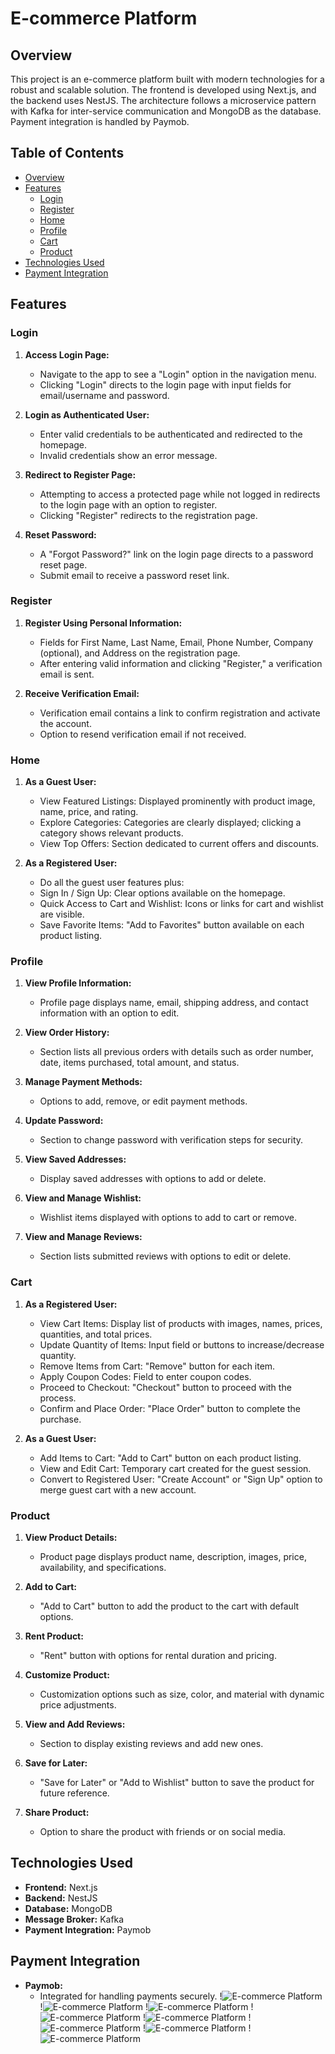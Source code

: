 # E-commerce Platform

## Overview

This project is an e-commerce platform built with modern technologies for a robust and scalable solution. The frontend is developed using Next.js, and the backend uses NestJS. The architecture follows a microservice pattern with Kafka for inter-service communication and MongoDB as the database. Payment integration is handled by Paymob.

## Table of Contents

- [Overview](#overview)
- [Features](#features)
  - [Login](#login)
  - [Register](#register)
  - [Home](#home)
  - [Profile](#profile)
  - [Cart](#cart)
  - [Product](#product)
- [Technologies Used](#technologies-used)
- [Payment Integration](#payment-integration)

## Features

### Login

1. **Access Login Page:**
   - Navigate to the app to see a "Login" option in the navigation menu.
   - Clicking "Login" directs to the login page with input fields for email/username and password.

2. **Login as Authenticated User:**
   - Enter valid credentials to be authenticated and redirected to the homepage.
   - Invalid credentials show an error message.

3. **Redirect to Register Page:**
   - Attempting to access a protected page while not logged in redirects to the login page with an option to register.
   - Clicking "Register" redirects to the registration page.

4. **Reset Password:**
   - A "Forgot Password?" link on the login page directs to a password reset page.
   - Submit email to receive a password reset link.

### Register

1. **Register Using Personal Information:**
   - Fields for First Name, Last Name, Email, Phone Number, Company (optional), and Address on the registration page.
   - After entering valid information and clicking "Register," a verification email is sent.

2. **Receive Verification Email:**
   - Verification email contains a link to confirm registration and activate the account.
   - Option to resend verification email if not received.

### Home

1. **As a Guest User:**
   - View Featured Listings: Displayed prominently with product image, name, price, and rating.
   - Explore Categories: Categories are clearly displayed; clicking a category shows relevant products.
   - View Top Offers: Section dedicated to current offers and discounts.

2. **As a Registered User:**
   - Do all the guest user features plus:
   - Sign In / Sign Up: Clear options available on the homepage.
   - Quick Access to Cart and Wishlist: Icons or links for cart and wishlist are visible.
   - Save Favorite Items: "Add to Favorites" button available on each product listing.

### Profile

1. **View Profile Information:**
   - Profile page displays name, email, shipping address, and contact information with an option to edit.

2. **View Order History:**
   - Section lists all previous orders with details such as order number, date, items purchased, total amount, and status.

3. **Manage Payment Methods:**
   - Options to add, remove, or edit payment methods.

4. **Update Password:**
   - Section to change password with verification steps for security.

5. **View Saved Addresses:**
   - Display saved addresses with options to add or delete.

6. **View and Manage Wishlist:**
   - Wishlist items displayed with options to add to cart or remove.

7. **View and Manage Reviews:**
   - Section lists submitted reviews with options to edit or delete.

### Cart

1. **As a Registered User:**
   - View Cart Items: Display list of products with images, names, prices, quantities, and total prices.
   - Update Quantity of Items: Input field or buttons to increase/decrease quantity.
   - Remove Items from Cart: "Remove" button for each item.
   - Apply Coupon Codes: Field to enter coupon codes.
   - Proceed to Checkout: "Checkout" button to proceed with the process.
   - Confirm and Place Order: "Place Order" button to complete the purchase.

2. **As a Guest User:**
   - Add Items to Cart: "Add to Cart" button on each product listing.
   - View and Edit Cart: Temporary cart created for the guest session.
   - Convert to Registered User: "Create Account" or "Sign Up" option to merge guest cart with a new account.

### Product

1. **View Product Details:**
   - Product page displays product name, description, images, price, availability, and specifications.

2. **Add to Cart:**
   - "Add to Cart" button to add the product to the cart with default options.

3. **Rent Product:**
   - "Rent" button with options for rental duration and pricing.

4. **Customize Product:**
   - Customization options such as size, color, and material with dynamic price adjustments.

5. **View and Add Reviews:**
   - Section to display existing reviews and add new ones.

6. **Save for Later:**
   - "Save for Later" or "Add to Wishlist" button to save the product for future reference.

7. **Share Product:**
   - Option to share the product with friends or on social media.

## Technologies Used

- **Frontend:** Next.js
- **Backend:** NestJS
- **Database:** MongoDB
- **Message Broker:** Kafka
- **Payment Integration:** Paymob

## Payment Integration

- **Paymob:**
  - Integrated for handling payments securely.
!![E-commerce Platform](homepage.png)
!![E-commerce Platform](productspage.png)
!![E-commerce Platform](productdetailspage.png)
!![E-commerce Platform](productdetailspage2.png)
!![E-commerce Platform](profile.png)
!![E-commerce Platform](favoritesandwishlist.png)
!![E-commerce Platform](cart.png)
!![E-commerce Platform](checkout.png)
